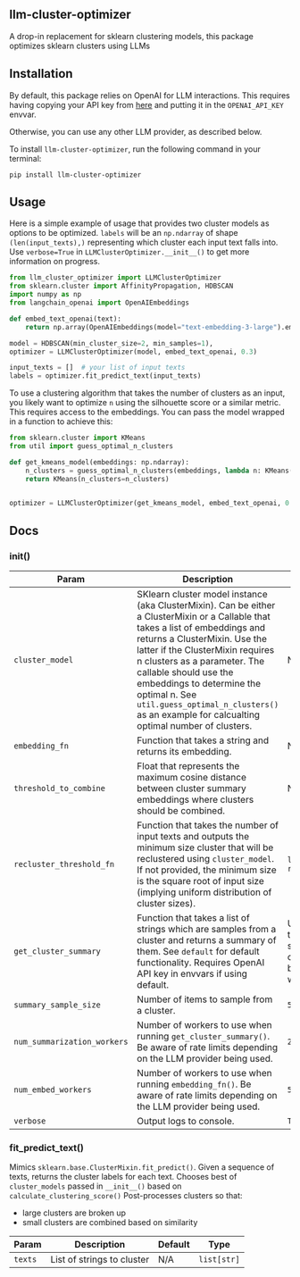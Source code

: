 ## llm-cluster-optimizer

A drop-in replacement for sklearn clustering models, this package optimizes sklearn clusters using LLMs

## Installation

By default, this package relies on OpenAI for LLM interactions. This requires having copying your API key from [here](https://platform.openai.com/account/api-keys) and putting it in the `OPENAI_API_KEY` envvar.

Otherwise, you can use any other LLM provider, as described below.

To install `llm-cluster-optimizer`, run the following command in your terminal:

```shell
pip install llm-cluster-optimizer
```

## Usage

Here is a simple example of usage that provides two cluster models as options to be optimized. `labels` will be an `np.ndarray` of shape `(len(input_texts),)` representing which cluster each input text falls into. Use `verbose=True` in `LLMClusterOptimizer.__init__()` to get more information on progress.

```python
from llm_cluster_optimizer import LLMClusterOptimizer
from sklearn.cluster import AffinityPropagation, HDBSCAN
import numpy as np
from langchain_openai import OpenAIEmbeddings

def embed_text_openai(text):
    return np.array(OpenAIEmbeddings(model="text-embedding-3-large").embed_query(text))

model = HDBSCAN(min_cluster_size=2, min_samples=1),
optimizer = LLMClusterOptimizer(model, embed_text_openai, 0.3)

input_texts = []  # your list of input texts
labels = optimizer.fit_predict_text(input_texts)
```

To use a clustering algorithm that takes the number of clusters as an input, you likely want to optimize `n` using the silhouette score or a similar metric. This requires access to the embeddings. You can pass the model wrapped in a function to achieve this:

```python
from sklearn.cluster import KMeans
from util import guess_optimal_n_clusters

def get_kmeans_model(embeddings: np.ndarray):
    n_clusters = guess_optimal_n_clusters(embeddings, lambda n: KMeans(n_clusters=n))
    return KMeans(n_clusters=n_clusters)


optimizer = LLMClusterOptimizer(get_kmeans_model, embed_text_openai, 0.3)
```

## Docs

### __init__()

| **Param**                               | **Description**                                                                                                                                                                                                                                                                                                                                                                                     | **Default**                                                                                            | **Type**                                                                  |
|-----------------------------------------|-----------------------------------------------------------------------------------------------------------------------------------------------------------------------------------------------------------------------------------------------------------------------------------------------------------------------------------------------------------------------------------------------------|--------------------------------------------------------------------------------------------------------|---------------------------------------------------------------------------|
| `cluster_model`                         | SKlearn cluster model instance (aka ClusterMixin). Can be either a ClusterMixin or a Callable that takes a list of embeddings and returns a ClusterMixin. Use the latter if the ClusterMixin requires n clusters as a parameter. The callable should use the embeddings to determine the optimal n. See `util.guess_optimal_n_clusters()` as an example for calcualting optimal number of clusters. | N/A                                                                                                    | `Union[ClusterMixin, Callable[[ndarray], ClusterMixin]]`         |
| `embedding_fn`                          | Function that takes a string and returns its embedding.                                                                                                                                                                                                                                                                                                                                             | N/A                                                                                                    | `Callable[[str], ndarray]`                                                 |
| `threshold_to_combine`                  | Float that represents the maximum cosine distance between cluster summary embeddings where clusters should be combined.                                                                                                                                             | N/A                                                                                                   | `Callable[[int], int]`                                                             |
| `recluster_threshold_fn`                | Function that takes the number of input texts and outputs the minimum size cluster that will be reclustered using `cluster_model`. If not provided, the minimum size is the square root of input size (implying uniform distribution of cluster sizes).                                                                                                                                             | `lambda x: round(math.sqrt(x)))`                                                                       | `Callable[[int], int]`                                                             |
| `get_cluster_summary`                   | Function that takes a list of strings which are samples from a cluster and returns a summary of them. See `default` for default functionality. Requires OpenAI API key in envvars if using default.                                                                                                                                                                                                 | Uses GPT-4o-mini to summarize strings sampled from the cluster. Summary will be no more than 10 words. | `Callable[[list[str]], str]`                                               |
| `summary_sample_size`                   | Number of items to sample from a cluster.                                                                                                                                                                                                                                                                                                                                                           | `5`                                                                                                    | `int`                                                                     |
| `num_summarization_workers`             | Number of workers to use when running `get_cluster_summary()`. Be aware of rate limits depending on the LLM provider being used.                                                                                                                                                                                                                                                                    | `25`                                                                                                   | `int`                                                                     |
| `num_embed_workers`                     | Number of workers to use when running `embedding_fn()`. Be aware of rate limits depending on the LLM provider being used.                                                                                                                                                                                                                                                                           | `50`                                                                                                   | `int`                                                                     |
| `verbose`                               | Output logs to console.                                                                                                                                                                                                                                                                                                                                                                             | `True`                                                                                                 | `bool`                                                                    |


### fit_predict_text()

Mimics `sklearn.base.ClusterMixin.fit_predict()`. Given a sequence of texts, returns the cluster labels for each text.
Chooses best of `cluster_models` passed in `__init__()` based on `calculate_clustering_score()`
Post-processes clusters so that:
- large clusters are broken up
- small clusters are combined based on similarity

| **Param**                               | **Description**                                                                                                                                                                                                                           | **Default**                                            | **Type**                                                                  |
|-----------------------------------------|-------------------------------------------------------------------------------------------------------------------------------------------------------------------------------------------------------------------------------------------|--------------------------------------------------------|---------------------------------------------------------------------------|
| `texts` | List of strings to cluster | N/A | `list[str]` |